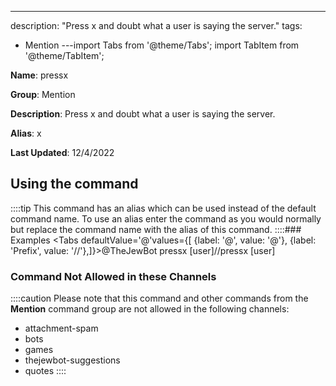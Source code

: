 ---
description: "Press x and doubt what a user is saying the server."
tags:
  - Mention
---import Tabs from '@theme/Tabs';
import TabItem from '@theme/TabItem';

**Name**: pressx

**Group**: Mention

**Description**: Press x and doubt what a user is saying the server.

**Alias**: x

**Last Updated**: 12/4/2022

## Using the command



::::tip
This command has an alias which can be used instead of the default command name. To use an alias enter the command as you would normally but replace the command name with the alias of this command.
::::### Examples
<Tabs defaultValue='@'values={[ {label: '@', value: '@'}, {label: 'Prefix', value: '//'},]}><TabItem value='@'>@TheJewBot pressx [user]</TabItem><TabItem value='//'>//pressx [user]</TabItem></Tabs>

### Command Not Allowed in these Channels
::::caution Please note that this command and other commands from the **Mention** command group are not allowed in the following channels:
- attachment-spam
- bots
- games
- thejewbot-suggestions
- quotes
::::